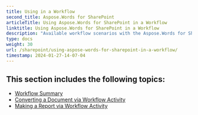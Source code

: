 ```yaml
---
title: Using in a Workflow
second_title: Aspose.Words for SharePoint
articleTitle: Using Aspose.Words for SharePoint in a Workflow
linktitle: Using Aspose.Words for SharePoint in a Workflow
description: "Available workflow scenarios with the Aspose.Words for SharePoint."
type: docs
weight: 30
url: /sharepoint/using-aspose-words-for-sharepoint-in-a-workflow/
timestamp: 2024-01-27-14-07-04
---
```


## This section includes the following topics:

- [Workflow Summary](/words/sharepoint/workflow-summary/)
- [Converting a Document via Workflow Activity](/words/sharepoint/converting-a-document-via-workflow-activity/)
- [Making a Report via Workflow Activity](/words/sharepoint/making-a-report-via-workflow-activity/)
